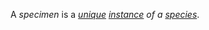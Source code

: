 A *specimen* is a *[unique](https://github.com/gcassel/Modular-Organization-Terminology/blob/master/terms/unique.md) [instance](https://github.com/gcassel/Modular-Organization-Terminology/blob/master/terms/instance.md) of a [species](https://github.com/gcassel/Modular-Organization-Terminology/blob/master/terms/species.md)*.
